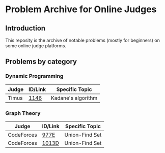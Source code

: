 # Problem Archive for Online Judges

## Introduction
This reposity is the archive of notable problems (mostly for beginners) on some
online judge platforms.

## Problems by category

### Dynamic Programming

| Judge | ID/Link                                                   | Specific Topic     |
|-------|-----------------------------------------------------------|--------------------|
| Timus | [1146](http://acm.timus.ru/problem.aspx?space=1&num=1146) | Kadane's algorithm |


### Graph Theory

| Judge      | ID/Link                                               | Specific Topic |
|------------|------------------------------------------------------ |----------------|
| CodeForces | [977E](http://codeforces.com/contest/977/problem/E)   | Union-Find Set |
| CodeForces | [1013D](http://codeforces.com/contest/1013/problem/D) | Union-Find Set |

